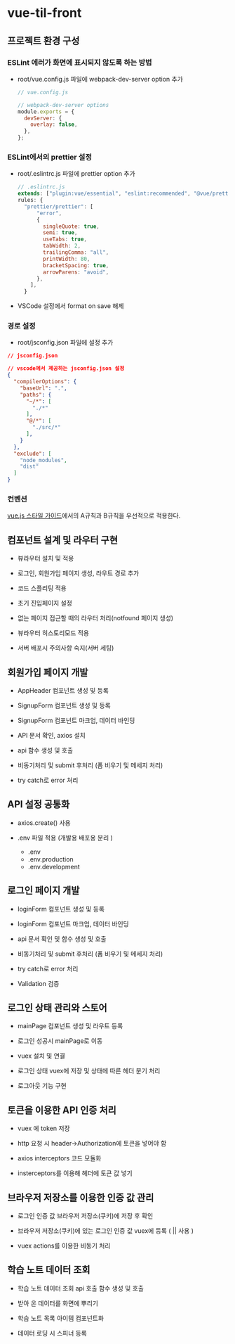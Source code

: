 # vue-til-front
## 프로젝트 환경 구성

### ESLint 에러가 화면에 표시되지 않도록 하는 방법

- root/vue.config.js 파일에 webpack-dev-server option 추가

  ```js
  // vue.config.js

  // webpack-dev-server options
  module.exports = {
    devServer: {
      overlay: false,
    },
  };
  ```

### ESLint에서의 prettier 설정

- root/.eslintrc.js 파일에 prettier option 추가

  ```js
  // .eslintrc.js
  extends: ["plugin:vue/essential", "eslint:recommended", "@vue/prettier"],
  rules: {
    "prettier/prettier": [
        "error",
        {
          singleQuote: true,
          semi: true,
          useTabs: true,
          tabWidth: 2,
          trailingComma: "all",
          printWidth: 80,
          bracketSpacing: true,
          arrowParens: "avoid",
        },
      ],
    }
  ```

- VSCode 설정에서 format on save 해제

### 경로 설정

  - root/jsconfig.json 파일에 설정 추가

  ```json
  // jsconfig.json

  // vscode에서 제공하는 jsconfig.json 설정
  {
    "compilerOptions": {
      "baseUrl": ".",
      "paths": {
        "~/*": [
          "./*"
        ],
        "@/*": [
          "./src/*"
        ],
      }
    },
    "exclude": [
      "node_modules",
      "dist"
    ]
  }
  ```

  ### 컨벤션

  [vue.js 스타일 가이드](https://kr.vuejs.org/v2/style-guide/index.html)에서의 A규칙과 B규칙을 우선적으로 적용한다.



  ## 컴포넌트 설계 및 라우터 구현
  
  - 뷰라우터 설치 및 적용

  - 로그인, 회원가입 페이지 생성, 라우트 경로 추가

  - 코드 스플리팅 적용

  - 초기 진입페이지 설정
  
  - 없는 페이지 접근할 때의 라우터 처리(notfound 페이지 생성)
  
  - 뷰라우터 히스토리모드 적용
  
  - 서버 배포시 주의사항 숙지(서버 세팅)
  
  ## 회원가입 페이지 개발

  - AppHeader 컴포넌트 생성 및 등록

  - SignupForm 컴포넌트 생성 및 등록

  - SignupForm 컴포넌트 마크업, 데이터 바인딩

  - API 문서 확인, axios 설치

  - api 함수 생성 및 호출

  - 비동기처리 및 submit 후처리 (폼 비우기 및 메세지 처리)

  - try catch로 error 처리

  ## API 설정 공통화

  - axios.create() 사용

  - .env 파일 적용 (개발용 배포용 분리 )
    - .env
    - .env.production
    - .env.development

  ## 로그인 페이지 개발

  - loginForm 컴포넌트 생성 및 등록

  - loginForm 컴포넌트 마크업, 데이터 바인딩

  - api 문서 확인 및 함수 생성 및 호출

  - 비동기처리 및 submit 후처리 (폼 비우기 및 메세지 처리)

  - try catch로 error 처리

  - Validation 검증 

  ## 로그인 상태 관리와 스토어

  - mainPage 컴포넌트 생성 및 라우트 등록

  - 로그인 성공시 mainPage로 이동

  - vuex 설치 및 연결

  - 로그인 상태 vuex에 저장 및 상태에 따른 헤더 분기 처리

  - 로그아웃 기능 구현

  ## 토큰을 이용한 API 인증 처리

  - vuex 에 token 저장

  - http 요청 시 header->Authorization에 토큰을 넣어야 함 

  - axios interceptors 코드 모듈화

  - insterceptors를 이용해 헤더에 토큰 값 넣기

  ## 브라우저 저장소를 이용한 인증 값 관리

  - 로그인 인증 값 브라우저 저장소(쿠키)에 저장 후 확인

  - 브라우저 저장소(쿠키)에 있는 로그인 인증 값 vuex에 등록 ( || 사용 )

  - vuex actions를 이용한 비동기 처리


  ## 학습 노트 데이터 조회

  - 학습 노트 데이터 조회 api 호출 함수 생성 및 호출

  - 받아 온 데이터를 화면에 뿌리기

  - 학습 노트 목록 아이템 컴포넌트화

  - 데이터 로딩 시 스피너 등록

